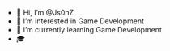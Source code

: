 - 👋 Hi, I’m @Js0nZ
- 👀 I’m interested in Game Development
- 🌱 I’m currently learning Game Development
- 🎓 
<!--
- 💞️ I’m looking to collaborate on ...
- 📫 How to reach me ...
-->
<!---
Js0nZ/Js0nZ is a ✨ special ✨ repository because its `README.md` (this file) appears on your GitHub profile.
You can click the Preview link to take a look at your changes.
--->
